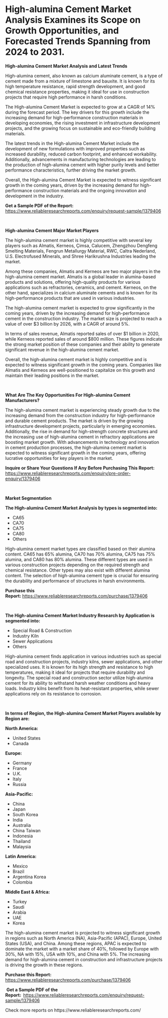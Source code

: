 <p><h1>High-alumina Cement Market Analysis Examines its Scope on Growth Opportunities, and Forecasted Trends Spanning from 2024 to 2031.</h1></p><p><strong>High-alumina Cement Market Analysis and Latest Trends</strong></p>
<p><p>High-alumina cement, also known as calcium aluminate cement, is a type of cement made from a mixture of limestone and bauxite. It is known for its high temperature resistance, rapid strength development, and good chemical resistance properties, making it ideal for use in construction projects that require high performance in harsh conditions.</p><p>The High-alumina Cement Market is expected to grow at a CAGR of 14% during the forecast period. The key drivers for this growth include the increasing demand for high-performance construction materials in developing economies, the rising investment in infrastructure development projects, and the growing focus on sustainable and eco-friendly building materials.</p><p>The latest trends in the High-alumina Cement Market include the development of new formulations with improved properties such as increased durability, reduced carbon footprint, and enhanced workability. Additionally, advancements in manufacturing technologies are leading to the production of high-alumina cement with higher purity levels and better performance characteristics, further driving the market growth.</p><p>Overall, the High-alumina Cement Market is expected to witness significant growth in the coming years, driven by the increasing demand for high-performance construction materials and the ongoing innovation and development in the industry.</p></p>
<p><strong>Get a Sample PDF of the Report:&nbsp;</strong> <a href="https://www.reliableresearchreports.com/enquiry/request-sample/1379406">https://www.reliableresearchreports.com/enquiry/request-sample/1379406</a></p>
<p>&nbsp;</p>
<p><strong>High-alumina Cement Major Market Players</strong></p>
<p><p>The high-alumina cement market is highly competitive with several key players such as Almatis, Kerneos, Çimsa, Calucem, Zhengzhou Dengfeng Smelting Materials, Fengrun Metallurgy Material, RWC, Caltra Nederland, U.S. Electrofused Minerals, and Shree Harikrushna Industries leading the market. </p><p>Among these companies, Almatis and Kerneos are two major players in the high-alumina cement market. Almatis is a global leader in alumina-based products and solutions, offering high-quality products for various applications such as refractories, ceramics, and cement. Kerneos, on the other hand, specializes in calcium aluminate cements and is known for its high-performance products that are used in various industries.</p><p>The high-alumina cement market is expected to grow significantly in the coming years, driven by the increasing demand for high-performance cement in the construction industry. The market size is projected to reach a value of over $3 billion by 2026, with a CAGR of around 5%.</p><p>In terms of sales revenue, Almatis reported sales of over $1 billion in 2020, while Kerneos reported sales of around $800 million. These figures indicate the strong market position of these companies and their ability to generate significant revenue in the high-alumina cement market.</p><p>Overall, the high-alumina cement market is highly competitive and is expected to witness significant growth in the coming years. Companies like Almatis and Kerneos are well-positioned to capitalize on this growth and maintain their leading positions in the market.</p></p>
<p>&nbsp;</p>
<p><strong>What Are The Key Opportunities For High-alumina Cement Manufacturers?</strong></p>
<p><p>The high-alumina cement market is experiencing steady growth due to the increasing demand from the construction industry for high-performance and durable cement products. The market is driven by the growing infrastructure development projects, particularly in emerging economies. Additionally, the rise in demand for high-strength concrete structures and the increasing use of high-alumina cement in refractory applications are boosting market growth. With advancements in technology and innovation in cement production processes, the high-alumina cement market is expected to witness significant growth in the coming years, offering lucrative opportunities for key players in the market.</p></p>
<p><strong>Inquire or Share Your Questions If Any Before Purchasing This Report:</strong> <a href="https://www.reliableresearchreports.com/enquiry/pre-order-enquiry/1379406">https://www.reliableresearchreports.com/enquiry/pre-order-enquiry/1379406</a></p>
<p>&nbsp;</p>
<p><strong>Market Segmentation</strong></p>
<p><strong>The High-alumina Cement Market Analysis by types is segmented into:</strong></p>
<p><ul><li>CA65</li><li>CA70</li><li>CA75</li><li>CA80</li><li>Others</li></ul></p>
<p><p>High-alumina cement market types are classified based on their alumina content. CA65 has 65% alumina, CA70 has 70% alumina, CA75 has 75% alumina, and CA80 has 80% alumina. These different types are used in various construction projects depending on the required strength and chemical resistance. Other types may also exist with different alumina content. The selection of high-alumina cement type is crucial for ensuring the durability and performance of structures in harsh environments.</p></p>
<p><strong>Purchase this Report:&nbsp;</strong><a href="https://www.reliableresearchreports.com/purchase/1379406">https://www.reliableresearchreports.com/purchase/1379406</a></p>
<p>&nbsp;</p>
<p><strong>The High-alumina Cement Market Industry Research by Application is segmented into:</strong></p>
<p><ul><li>Special Road & Construction</li><li>Industry Kiln</li><li>Sewer Applications</li><li>Others</li></ul></p>
<p><p>High-alumina cement finds application in various industries such as special road and construction projects, industry kilns, sewer applications, and other specialized uses. It is known for its high strength and resistance to high temperatures, making it ideal for projects that require durability and longevity. The special road and construction sector utilize high-alumina cement for its ability to withstand harsh weather conditions and heavy loads. Industry kilns benefit from its heat-resistant properties, while sewer applications rely on its resistance to corrosion.</p></p>
<p>&nbsp;</p>
<p><strong>In terms of Region, the High-alumina Cement Market Players available by Region are:</strong></p>
<p>
    <p> <strong> North America: </strong>
        <ul>
            <li>United States</li>
            <li>Canada</li>
        </ul>
        </p> 
    <p> <strong> Europe: </strong>
        <ul>
            <li>Germany</li>
            <li>France</li>
            <li>U.K.</li>
            <li>Italy</li>
            <li>Russia</li>
        </ul>
        </p> 
    <p> <strong> Asia-Pacific: </strong>
        <ul>
            <li>China</li>
            <li>Japan</li>
            <li>South Korea</li>
            <li>India</li>
            <li>Australia</li>
            <li>China Taiwan</li>
            <li>Indonesia</li>
            <li>Thailand</li>
            <li>Malaysia</li>
        </ul>
        </p> 
    <p> <strong> Latin America: </strong>
        <ul>
            <li>Mexico</li>
            <li>Brazil</li>
            <li>Argentina Korea</li>
            <li>Colombia</li>
        </ul>
        </p> 
    <p> <strong> Middle East & Africa: </strong>
        <ul>
            <li>Turkey</li>
            <li>Saudi</li>
            <li>Arabia</li>
            <li>UAE</li>
            <li>Korea</li>
        </ul>
    </p>
    </p>
<p><p>The high-alumina cement market is projected to witness significant growth in regions such as North America (NA), Asia-Pacific (APAC), Europe, United States (USA), and China. Among these regions, APAC is expected to dominate the market with a market share of 40%, followed by Europe with 30%, NA with 15%, USA with 10%, and China with 5%. The increasing demand for high-alumina cement in construction and infrastructure projects is driving the growth in these regions.</p></p>
<p><strong>Purchase this Report: </strong><a href="https://www.reliableresearchreports.com/purchase/1379406">https://www.reliableresearchreports.com/purchase/1379406</a></p>
<p>&nbsp;<strong>Get a Sample PDF of the Report:&nbsp;&nbsp;</strong><a href="https://www.reliableresearchreports.com/enquiry/request-sample/1379406">https://www.reliableresearchreports.com/enquiry/request-sample/1379406</a></p>
<p><strong></strong></p>
<p>Check more reports on https://www.reliableresearchreports.com/</p>